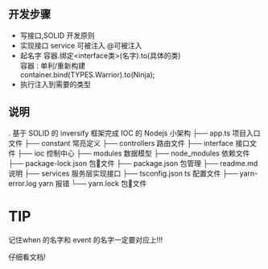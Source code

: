 ## 开发步骤
- 写接口,SOLID 开发原则  
- 实现接口 service 可被注入 @可被注入  
- 起名字
    容器.绑定<interface类>(名字).to(具体的类)  
    容器 : 单利/重新构建  
    container.bind<Warrior>(TYPES.Warrior).to(Ninja);  
- 执行注入到需要的类型

## 说明

. 基于 SOLID 的 inversify 框架完成 IOC 的 Nodejs 小架构
├── app.ts 项目入口文件
├── constant 常亮定义
├── controllers 路由文件
├── interface 接口文件
├── ioc 控制中心
├── modules 数据模型
├── node_modules 依赖文件
├── package-lock.json 包🔐文件
├── package.json 包管理
├── readme.md 说明
├── services 服务层实现接口
├── tsconfig.json ts 配置文件
├── yarn-error.log yarn 报错
└── yarn.lock 包🔐文件


# TIP
记住when 的名字和 event 的名字一定要对应上!!!

仔细看文档!